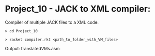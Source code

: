 # Project_10 - JACK to XML compiler:
Compiler of multiple JACK files to a XML code.

`> cd Project_10` 

`> racket compiler.rkt <path_to_folder_with_VM_files> `

Output: translatedVMs.asm
